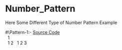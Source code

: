 # Number_Pattern

Here Some Different Type of Number Pattern Example

#\Pattern-1:- [Source Code](https://github.com/Mahendra710/Number_Pattern/blob/main/7.1-Number%20Pattern.py)  
&nbsp; 1  
&nbsp; 1 2 
&nbsp; 1 2 3  
